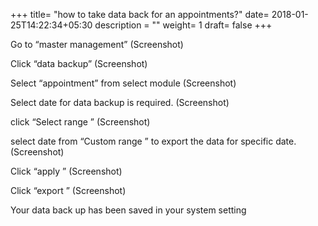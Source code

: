 +++
title= "how to take data back for an appointments?"
date= 2018-01-25T14:22:34+05:30
description = ""
weight= 1
draft= false
+++






Go to “master management”
(Screenshot)

Click “data backup”
(Screenshot)

Select “appointment” from select module
(Screenshot)

Select date for data backup  is required. 
(Screenshot)

click “Select range ”
(Screenshot)

select date from “Custom range ” to export the data for specific date.
(Screenshot)

Click “apply ”
(Screenshot)

Click “export ” 
(Screenshot)

Your data back up has been saved in your system setting



